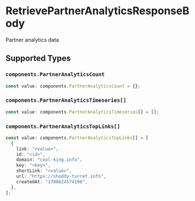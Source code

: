 # RetrievePartnerAnalyticsResponseBody

Partner analytics data


## Supported Types

### `components.PartnerAnalyticsCount`

```typescript
const value: components.PartnerAnalyticsCount = {};
```

### `components.PartnerAnalyticsTimeseries[]`

```typescript
const value: components.PartnerAnalyticsTimeseries[] = [];
```

### `components.PartnerAnalyticsTopLinks[]`

```typescript
const value: components.PartnerAnalyticsTopLinks[] = [
  {
    link: "<value>",
    id: "<id>",
    domain: "cool-king.info",
    key: "<key>",
    shortLink: "<value>",
    url: "https://shoddy-turret.info",
    createdAt: "1708624574106",
  },
];
```

